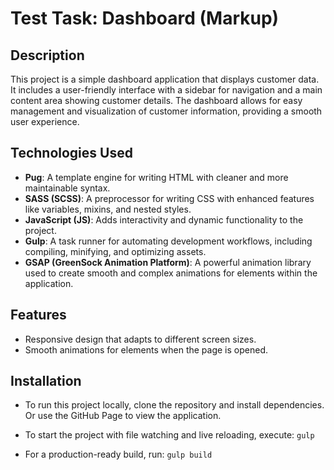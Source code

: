 # Test Task: Dashboard (Markup)

## Description

This project is a simple dashboard application that displays customer data. It includes a user-friendly interface with a sidebar for navigation and a main content area showing customer details. The dashboard allows for easy management and visualization of customer information, providing a smooth user experience.

## Technologies Used

-   **Pug**: A template engine for writing HTML with cleaner and more maintainable syntax.
-   **SASS (SCSS)**: A preprocessor for writing CSS with enhanced features like variables, mixins, and nested styles.
-   **JavaScript (JS)**: Adds interactivity and dynamic functionality to the project.
-   **Gulp**: A task runner for automating development workflows, including compiling, minifying, and optimizing assets.
-   **GSAP (GreenSock Animation Platform)**: A powerful animation library used to create smooth and complex animations for elements within the application.

## Features

-   Responsive design that adapts to different screen sizes.
-   Smooth animations for elements when the page is opened.

## Installation

-   To run this project locally, clone the repository and install dependencies. Or use the GitHub Page to view the application.

-   To start the project with file watching and live reloading, execute:
    `gulp`

-   For a production-ready build, run:
    `gulp build`
